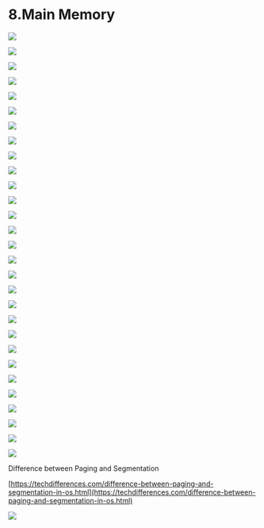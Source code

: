 # 8.Main Memory

![](../.gitbook/assets/image%20%2866%29.png)

![](../.gitbook/assets/image%20%2896%29.png)

![](../.gitbook/assets/image%20%2856%29.png)

![](../.gitbook/assets/image%20%28102%29.png)

![](../.gitbook/assets/image%20%2879%29.png)

![](../.gitbook/assets/image%20%2840%29.png)

![](../.gitbook/assets/image%20%2877%29.png)

![](../.gitbook/assets/image%20%2828%29.png)

![](../.gitbook/assets/image%20%2886%29.png)

![](../.gitbook/assets/image%20%2854%29.png)

![](../.gitbook/assets/image%20%2834%29.png)

![](../.gitbook/assets/image%20%28100%29.png)

![](../.gitbook/assets/image%20%2832%29.png)

![](../.gitbook/assets/image%20%2887%29.png)

![](../.gitbook/assets/image%20%28125%29.png)

![](../.gitbook/assets/image%20%2895%29.png)

![](../.gitbook/assets/image%20%2872%29.png)

![](../.gitbook/assets/image%20%2810%29.png)

![](../.gitbook/assets/image%20%28110%29.png)

![](../.gitbook/assets/image%20%2838%29.png)

![](../.gitbook/assets/image%20%2889%29.png)

![](../.gitbook/assets/image%20%2824%29.png)

![](../.gitbook/assets/image%20%285%29.png)

![](../.gitbook/assets/image%20%2883%29.png)



![](../.gitbook/assets/image%20%2829%29.png)

![](../.gitbook/assets/image%20%2893%29.png)

![](../.gitbook/assets/image%20%28108%29.png)



![](../.gitbook/assets/image%20%2817%29.png)



![](../.gitbook/assets/image%20%2892%29.png)



Difference between Paging and Segmentation 

[https://techdifferences.com/difference-between-paging-and-segmentation-in-os.html](https://techdifferences.com/difference-between-paging-and-segmentation-in-os.html)

![](../.gitbook/assets/image%20%2860%29.png)















